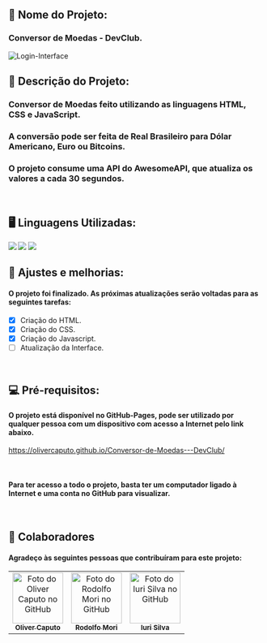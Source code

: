 <h2>🚀 Nome do Projeto:</h2>

<h3>Conversor de Moedas - DevClub.</h3>

<img src="./img/Login-photo.jpg" alt="Login-Interface"/>

<h2>📝 Descrição do Projeto:</h2>

<h3>Conversor de Moedas feito utilizando as linguagens HTML, CSS e JavaScript.</h3>
<h3>A conversão pode ser feita de Real Brasileiro para Dólar Americano, Euro ou Bitcoins.</h3>
<h3>O projeto consume uma API do AwesomeAPI, que atualiza os valores a cada 30 segundos.</h3>

<br>

<h2>🖥️ Linguagens Utilizadas:</h2>

<img align="left" src="https://img.shields.io/badge/HTML5-E34F26?style=for-the-badge&logo=html5&logoColor=white" />

<img src="https://img.shields.io/badge/CSS3-1572B6?style=for-the-badge&logo=css3&logoColor=white" />

<img src="https://img.shields.io/badge/JavaScript-F7DF1E?style=for-the-badge&logo=javascript&logoColor=black" />

<br>

<h2>🧰 Ajustes e melhorias:</h2>

<h4>O projeto foi finalizado. As próximas atualizações serão voltadas para as seguintes tarefas:</h4>

- [x] Criação do HTML.
- [x] Criação do CSS.
- [x] Criação do Javascript.
- [ ] Atualização da Interface.

<br>

<h2>💻 Pré-requisitos:</h2>

<h4>O projeto está disponível no GitHub-Pages, pode ser utilizado por qualquer pessoa com um dispositivo com acesso a Internet pelo link abaixo.</h4>

<a>https://olivercaputo.github.io/Conversor-de-Moedas---DevClub/</a>

<br>

<h4>Para ter acesso a todo o projeto, basta ter um computador ligado à Internet e uma conta no GitHub para visualizar.</h4>

<br>

<h2>🤝 Colaboradores</h2>

<h4>Agradeço às seguintes pessoas que contribuíram para este projeto:</h4>

<table>
  <tr>
    <td align="center">
      <a href="https://github.com/olivercaputo">
        <img src="https://avatars.githubusercontent.com/u/98890774?v=4" width="100px;" alt="Foto do Oliver Caputo no GitHub"/><br>
        <sub>
          <b>Oliver Caputo</b>
        </sub>
      </a>
    </td>
    <td align="center">
      <a href="https://www.github.com/rodolfomori" target="_blank">
        <img src="https://avatars.githubusercontent.com/u/47903440?v=4" width="100px;" alt="Foto do Rodolfo Mori no GitHub"/><br>
        <sub>
          <b>Rodolfo Mori</b>
        </sub>
      </a>
    </td>
        <td align="center">
      <a href="https://www.github.com/iuricode" target="blank">
        <img src="https://avatars3.githubusercontent.com/u/31936044"
        width="100px;" alt="Foto do Iuri Silva no GitHub"/><br>
        <sub>
          <b>Iuri Silva</b>
        </sub>
      </a>
    </td>
  </tr>
</table>
